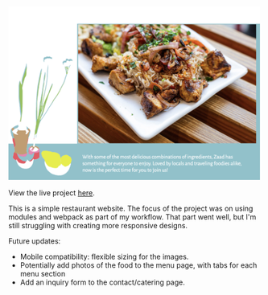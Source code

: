 
<img src="https://github.com/xewar/projectThumbnails/blob/c58296b295e69faf60f536bd627afd129b4d2c8a/restaurantPage.png" width="500">

View the live project [here](https://xewar.github.io/restaurant-page/).

This is a simple restaurant website. The focus of the project was on using modules and webpack as part of my workflow. That part went well, but I'm still struggling with creating more responsive designs. 

Future updates:
+ Mobile compatibility: flexible sizing for the images.
+ Potentially add photos of the food to the menu page, with tabs for each menu section
+ Add an inquiry form to the contact/catering page.
